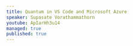 ```yaml
---
title: Quantum in VS Code and Microsoft Azure
speaker: Supasate Vorathammathorn
youtube: ApIarHh3u14
managed: true
published: true
---
```

